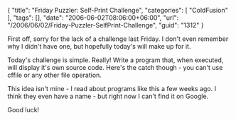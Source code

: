 {
	"title": "Friday Puzzler: Self-Print Challenge",
	"categories": [
		"ColdFusion"
	],
	"tags": [],
	"date": "2006-06-02T08:06:00+06:00",
	"url": "/2006/06/02/Friday-Puzzler-SelfPrint-Challenge",
	"guid": "1312"
}

First off, sorry for the lack of a challenge last Friday. I don't even remember why I didn't have one, but hopefully today's will make up for it.

Today's challenge is simple. Really! Write a program that, when executed, will display it's own source code. Here's the catch though - you can't use cffile or any other file operation. 

This idea isn't mine - I read about programs like this a few weeks ago. I think they even have a name - but right now I can't find it on Google.

Good luck!